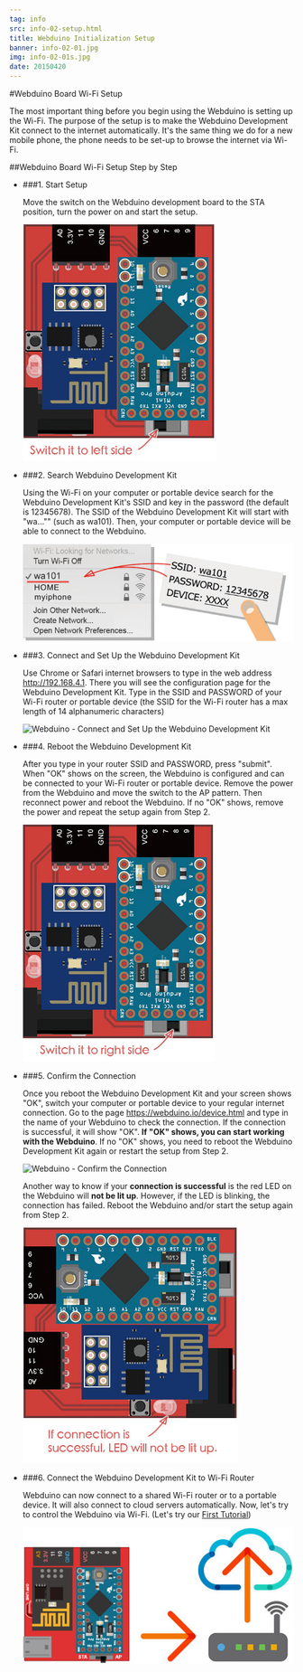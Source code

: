```yaml
---
tag: info
src: info-02-setup.html
title: Webduino Initialization Setup
banner: info-02-01.jpg
img: info-02-01s.jpg
date: 20150420
---
```


<!-- @@master  = ../../_layout.html-->

<!-- @@block  =  meta-->

<title>Webduino Board Wi-Fi Setup :::: Webduino = Web × Arduino</title>

<meta name="description" content="The most important thing before you begin using the Webduino is setting up the Wi-Fi. The purpose of the setup is to make the Webduino Development Kit connect to the internet automatically. It's the same thing we do for a new mobile phone, the phone needs to be set-up to browse the internet via Wi-Fi.">

<meta itemprop="description" content="The most important thing before you begin using the Webduino is setting up the Wi-Fi. The purpose of the setup is to make the Webduino Development Kit connect to the internet automatically. It's the same thing we do for a new mobile phone, the phone needs to be set-up to browse the internet via Wi-Fi.">

<meta property="og:description" content="The most important thing before you begin using the Webduino is setting up the Wi-Fi. The purpose of the setup is to make the Webduino Development Kit connect to the internet automatically. It's the same thing we do for a new mobile phone, the phone needs to be set-up to browse the internet via Wi-Fi.">

<meta property="og:title" content="Webduino Board Wi-Fi Setup" >

<meta property="og:url" content="https://webduino.io/tutorials/info-02-setup.html">

<meta property="og:image" content="https://webduino.io/img/tutorials/info-02-01s.jpg">

<meta itemprop="image" content="https://webduino.io/img/tutorials/info-02-01s.jpg">

<include src="../_include-tutorials.html"></include>

<!-- @@close-->

<!-- @@block  =  preAndNext-->

<include src="../_include-tutorials-content.html"></include>

<!-- @@close-->



<!-- @@block  =  tutorials-->
#Webduino Board Wi-Fi Setup

The most important thing before you begin using the Webduino is setting up the Wi-Fi. The purpose of the setup is to make the Webduino Development Kit connect to the internet automatically. It's the same thing we do for a new mobile phone, the phone needs to be set-up to browse the internet via Wi-Fi. 

##Webduino Board Wi-Fi Setup Step by Step

- ###1. Start Setup

	Move the switch on the Webduino development board to the STA position, turn the power on and start the setup.

	![Webduino - Start Initialization](../../img/tutorials/en/info-02-09.jpg)

- ###2. Search Webduino Development Kit

	Using the Wi-Fi on your computer or portable device search for the Webduino Development Kit's SSID and key in the password (the default is 12345678). The SSID of the Webduino Development Kit will start with "wa…"" (such as wa101). Then, your computer or portable device will be able to connect to the Webduino.

	![Webduino -  Search Webduino Development Kit](../../img/tutorials/en/info-02-04.jpg)

- ###3. Connect and Set Up the Webduino Development Kit 

	Use Chrome or Safari internet browsers to type in the web address http://192.168.4.1. There you will see the configuration page for the Webduino Development Kit. Type in the SSID and PASSWORD of your Wi-Fi router or portable device (the SSID for the Wi-Fi router has a max length of 14 alphanumeric characters)

	![Webduino - Connect and Set Up the Webduino Development Kit](../../img/tutorials/info-02-07.jpg)


- ###4. Reboot the Webduino Development Kit

	After you type in your router SSID and PASSWORD, press "submit". When "OK" shows on the screen, the Webduino is configured and can be connected to your Wi-Fi router or portable device. Remove the power from the Webduino and move the switch to the AP pattern. Then reconnect power and reboot the Webduino. If no "OK" shows, remove the power and repeat the setup again from Step 2.  

	![Webduino - Reboot the Webduino Development Kit](../../img/tutorials/en/info-02-10.jpg)

- ###5. Confirm the Connection 

	Once you reboot the Webduino Development Kit and your screen shows "OK", switch your computer or portable device to your regular internet connection. Go to the page https://webduino.io/device.html and type in the name of your Webduino to check the connection. If the connection is successful, it will show "OK".  **If "OK" shows, you can start working with the Webduino**. If no "OK" shows, you need to reboot the Webduino Development Kit again or restart the setup from Step 2.

	![Webduino - Confirm the Connection](../../img/tutorials/info-02-06.jpg)

	Another way to know if your **connection is successful** is the red LED on the Webduino will **not be lit up**. However, if the LED is blinking, the connection has failed. Reboot the Webduino and/or start the setup again from Step 2.
	
	![Webduino - Confirm the Connection](../../img/tutorials/en/info-02-11.jpg)


- ###6. Connect the Webduino Development Kit to Wi-Fi Router

	Webduino can now connect to a shared Wi-Fi router or to a portable device. It will also connect to cloud servers automatically. Now, let's try to control the Webduino via Wi-Fi. (Let's try our [First Tutorial](tutorial-01-led.html))

	![Webduino - Connect the Webduino Development Kit to Wi-Fi Router](../../img/tutorials/info-02-05-new.jpg)	

<!-- @@close-->